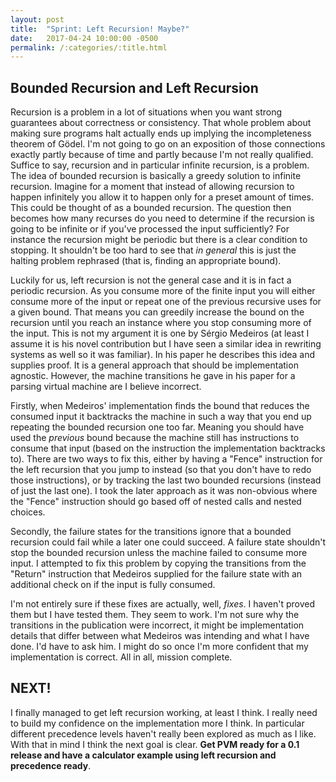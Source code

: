 ```yaml
---
layout: post
title:  "Sprint: Left Recursion! Maybe?"
date:   2017-04-24 10:00:00 -0500
permalink: /:categories/:title.html
---
```


## Bounded Recursion and Left Recursion

Recursion is a problem in a lot of situations when you want strong guarantees about correctness or consistency.
That whole problem about making sure programs halt actually ends up implying the incompleteness theorem of Gödel.
I'm not going to go on an exposition of those connections exactly partly because of time and partly because I'm not really qualified.
Suffice to say, recursion and in particular infinite recursion, is a problem.
The idea of bounded recursion is basically a greedy solution to infinite recursion.
Imagine for a moment that instead of allowing recursion to happen infinitely you allow it to happen only for a preset amount of times.
This could be thought of as a bounded recursion.
The question then becomes how many recurses do you need to determine if the recursion is going to be infinite or if you've processed the input sufficiently?
For instance the recursion might be periodic but there is a clear condition to stopping.
It shouldn't be too hard to see that _in general_ this is just the halting problem rephrased (that is, finding an appropriate bound).

Luckily for us, left recursion is not the general case and it is in fact a periodic recursion.
As you consume more of the finite input you will either consume more of the input or repeat one of the previous recursive uses for a given bound.
That means you can greedily increase the bound on the recursion until you reach an instance where you stop consuming more of the input.
This is not my argument it is one by Sérgio Medeiros (at least I assume it is his novel contribution but I have seen a similar idea in rewriting systems as well so it was familiar).
In his paper he describes this idea and supplies proof.
It is a general approach that should be implementation agnostic.
However, the machine transitions he gave in his paper for a parsing virtual machine are I believe incorrect.

Firstly, when Medeiros' implementation finds the bound that reduces the consumed input it backtracks the machine in such a way that you end up repeating the bounded recursion one too far.
Meaning you should have used the _previous_ bound because the machine still has instructions to consume that input (based on the instruction the implementation backtracks to).
There are two ways to fix this, either by having a "Fence" instruction for the left recursion that you jump to instead (so that you don't have to redo those instructions), or by tracking the last two bounded recursions (instead of just the last one).
I took the later approach as it was non-obvious where the "Fence" instruction should go based off of nested calls and nested choices.

Secondly, the failure states for the transitions ignore that a bounded recursion could fail while a later one could succeed.
A failure state shouldn't stop the bounded recursion unless the machine failed to consume more input.
I attempted to fix this problem by copying the transitions from the "Return" instruction that Medeiros supplied for the failure state with an additional check on if the input is fully consumed.

I'm not entirely sure if these fixes are actually, well, _fixes_.
I haven't proved them but I have tested them.
They seem to work.
I'm not sure why the transitions in the publication were incorrect, it might be implementation details that differ between what Medeiros was intending and what I have done.
I'd have to ask him.
I might do so once I'm more confident that my implementation is correct.
All in all, mission complete.

## NEXT!

I finally managed to get left recursion working, at least I think.
I really need to build my confidence on the implementation more I think.
In particular different precedence levels haven't really been explored as much as I like.
With that in mind I think the next goal is clear.
**Get PVM ready for a 0.1 release and have a calculator example using left recursion and precedence ready**.
